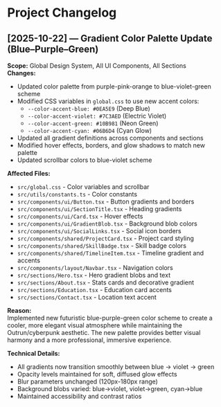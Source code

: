# Project Changelog

## [2025-10-22] — Gradient Color Palette Update (Blue–Purple–Green)

**Scope:** Global Design System, All UI Components, All Sections  
**Changes:**  
- Updated color palette from purple-pink-orange to blue-violet-green scheme
- Modified CSS variables in `global.css` to use new accent colors:
  - `--color-accent-blue: #0EA5E9` (Deep Blue)
  - `--color-accent-violet: #7C3AED` (Electric Violet)
  - `--color-accent-green: #10B981` (Neon Green)
  - `--color-accent-cyan: #06B6D4` (Cyan Glow)
- Updated all gradient definitions across components and sections
- Modified hover effects, borders, and glow shadows to match new palette
- Updated scrollbar colors to blue-violet scheme

**Affected Files:**
- `src/global.css` - Color variables and scrollbar
- `src/utils/constants.ts` - Color constants
- `src/components/ui/Button.tsx` - Button gradients and borders
- `src/components/ui/SectionTitle.tsx` - Heading gradients
- `src/components/ui/Card.tsx` - Hover effects
- `src/components/ui/GradientBlob.tsx` - Background blob colors
- `src/components/ui/SocialLinks.tsx` - Social icon borders
- `src/components/shared/ProjectCard.tsx` - Project card styling
- `src/components/shared/SkillBadge.tsx` - Skill badge colors
- `src/components/shared/TimelineItem.tsx` - Timeline gradient and accents
- `src/components/layout/Navbar.tsx` - Navigation colors
- `src/sections/Hero.tsx` - Hero gradient blobs and text
- `src/sections/About.tsx` - Stats cards and decorative gradient
- `src/sections/Education.tsx` - Education card accents
- `src/sections/Contact.tsx` - Location text accent

**Reason:**  
Implemented new futuristic blue-purple-green color scheme to create a cooler, more elegant visual atmosphere while maintaining the Outrun/cyberpunk aesthetic. The new palette provides better visual harmony and a more professional, immersive experience.

**Technical Details:**
- All gradients now transition smoothly between blue → violet → green
- Opacity levels maintained for soft, diffused glow effects
- Blur parameters unchanged (120px-180px range)
- Background blobs varied: blue→violet, violet→green, cyan→blue
- Maintained accessibility and contrast ratios
